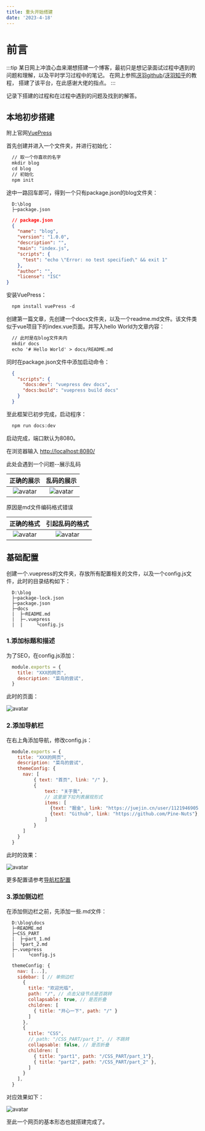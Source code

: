 ```yaml
---
title: 重头开始搭建
date: '2023-4-18'
---
```


# 前言

:::tip
某日网上冲浪心血来潮想搭建一个博客，最初只是想记录面试过程中遇到的问题和理解，以及平时学习过程中的笔记。
在网上参照[冴羽github](https://github.com/mqyqingfeng/Blog)/[冴羽知乎](https://zhuanlan.zhihu.com/p/489776067)的教程，
搭建了该平台，在此感谢大佬的指点。
:::

记录下搭建的过程和在过程中遇到的问题及找到的解答。

<!-- more -->

## 本地初步搭建

附上官网[VuePress](https://vuepress.vuejs.org/zh/guide/getting-started.html)

首先创建并进入一个文件夹，并进行初始化：

```md
  // 取一个你喜欢的名字
  mkdir blog
  cd blog
  // 初始化
  npm init
```

途中一路回车即可，得到一个只有package.json的blog文件夹：

```
  D:\blog
  ├─package.json
```

```json
  // package.json
  {
    "name": "blog",
    "version": "1.0.0",
    "description": "",
    "main": "index.js",
    "scripts": {
      "test": "echo \"Error: no test specified\" && exit 1"
    },
    "author": "",
    "license": "ISC"
}
```

安装VuePress：

```md
  npm install vuePress -d
```

创建第一篇文章，先创建一个docs文件夹，以及一个readme.md文件。该文件类似于vue项目下的index.vue页面。并写入hello World为文章内容：

```md
  // 此时是在blog文件夹内
  mkdir docs
  echo '# Hello World' > docs/README.md
```

同时在package.json文件中添加启动命令：

```json
  {
    "scripts": {
      "docs:dev": "vuepress dev docs",
      "docs:build": "vuepress build docs"
    }
  }
```

至此框架已初步完成，启动程序：

```md
  npm run docs:dev
```

启动完成，端口默认为8080。

在浏览器输入 <http://localhost:8080/>

此处会遇到一个问题--展示乱码

| 正确的展示 | 乱码的展示 |
| :------: | :------: |
| ![avatar](/image/problem_1.png) | ![avatar](/image/problem_2.png) |

原因是md文件编码格式错误

| 正确的格式 | 引起乱码的格式 |
| :------: | :------: |
| ![avatar](/image/problem_3.png) | ![avatar](/image/problem_4.png) |

## 基础配置

创建一个.vuepress的文件夹，存放所有配置相关的文件，以及一个config.js文件，此时的目录结构如下：

```
  D:\blog
  ├─package-lock.json
  ├─package.json
  ├─docs
  |  ├─README.md
  |  ├─.vuepress
  |  |     └config.js
```

### 1.添加标题和描述

为了SEO，在config.js添加：

```js
  module.exports = {
    title: "XXX的网页",
    description: "菜鸟的尝试",
  }
```

此时的页面：

![avatar](/image/part_1.png)

### 2.添加导航栏

在右上角添加导航，修改config.js：

```js
  module.exports = {
    title: "XXX的网页",
    description: "菜鸟的尝试",
    themeConfig: {
      nav: [
          { text: "首页", link: "/" },
          {
              text: "关于我",
              // 这里是下拉列表展现形式
              items: [
                {text: "掘金", link: "https://juejin.cn/user/1121946905352599"},
                {text: "Github", link: "https://github.com/Pine-Nuts"},
              ]
          }
      ]
    }
  }
```

此时的效果：

![avatar](/image/part_2.png)

更多配置请参考[导航栏配置](https://vuepress.vuejs.org/zh/theme/default-theme-config.html#%E5%AF%BC%E8%88%AA%E6%A0%8F)

### 3.添加侧边栏

在添加侧边栏之前，先添加一些.md文件：

```
  D:\blog\docs
  ├─README.md
  ├─CSS_PART
  |  ├─part_1.md
  |  └part_2.md
  ├─.vuepress
  |     └config.js
```

```js
  themeConfig: {
    nav: [...],
    sidebar: [ // 单侧边栏
      {
        title: "欢迎光临",
        path: "/", // 点击父级节点是否跳转
        collapsable: true, // 是否折叠
        children: [
          { title: "开心一下", path: "/" }
        ]
      },
      {
        title: "CSS",
        // path: "/CSS_PART/part_1", // 不跳转
        collapsable: false, // 是否折叠
        children: [
          { title: "part1", path: "/CSS_PART/part_1"},
          { title: "part2", path: "/CSS_PART/part_2" },
        ]
      }
    ],
  }
```

对应效果如下：

![avatar](/image/part_3.png)

至此一个网页的基本形态也就搭建完成了。
